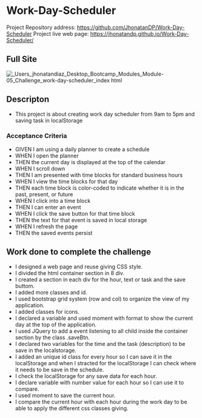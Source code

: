 # Work-Day-Scheduler

Project Repository address: https://github.com/JhonatanDP/Work-Day-Scheduler
Project live web page: https://jhonatandp.github.io/Work-Day-Scheduler/

## Full Site
![_Users_jhonatandiaz_Desktop_Bootcamp_Modules_Module-05_Challenge_work-day-scheduler_index html](https://user-images.githubusercontent.com/106892660/178174969-c0925ee6-db88-484f-9bf3-5666fc648ce9.png)
## Descripton

- This project is about creating work day scheduler from 9am to 5pm and saving task in localStorage


### Acceptance Criteria

- GIVEN I am using a daily planner to create a schedule
- WHEN I open the planner
- THEN the current day is displayed at the top of the calendar
- WHEN I scroll down
- THEN I am presented with time blocks for standard business hours
- WHEN I view the time blocks for that day
- THEN each time block is color-coded to indicate whether it is in the past, present, or future
- WHEN I click into a time block
- THEN I can enter an event
- WHEN I click the save button for that time block
- THEN the text for that event is saved in local storage
- WHEN I refresh the page
- THEN the saved events persist


## Work done to complete the challenge
- I designed a web page and reuse giving CSS style.
- I divided the html container section in 8 div.
- I created a section in each div for the hour, text or task and the save buttom.
- I added more classes and id.
- I used bootstrap grid system (row and col) to organize the view of my application.
- I added classes for icons.
- I declared a variable and used moment with format to show the current day at the top of the application.
- I used JQuery to add a event listening to all child inside the container section by the class .saveBtn.
- I declared two variables for the time and the task (description) to be save in the localstorage.  
- I added an unique id class for every hour so I can save it in the localStorage and when I stracted for the localStorage
  I can check where it needs to be save in the schedule.
- I check the localStorage for any save data for each hour.
- I declare variable with number value for each hour so I can use it to compare.
- I used moment to save the current hour.
- I compare the current hour with each hour during the work day to be able to apply the different css classes giving.
